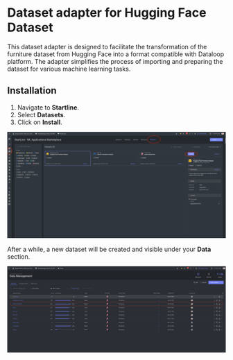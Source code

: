 # Dataset adapter for Hugging Face Dataset

This dataset adapter is designed to facilitate the transformation of the furniture dataset from Hugging Face into a format compatible with Dataloop platform. The adapter simplifies the process of importing and preparing the dataset for various machine learning tasks.

## Installation

1. Navigate to **Startline**.
2. Select **Datasets**.
3. Click on **Install**.

<img src="assets/startline.png" alt="Startline">

After a while, a new dataset will be created and visible under your **Data** section.

<img src="assets/dataset.png" alt="Data">
